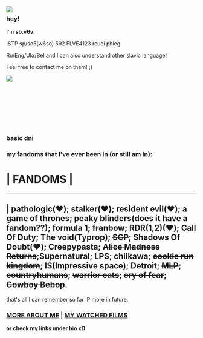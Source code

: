 <img align="left" src="https://i.gifer.com/WiqN.gif">

### hey!

 I'm **sb.v6v**.

 ISTP sp/so5(w6so) 592 FLVE4123 rcuei phleg

Ru/Eng/Ukr/Bel and I can also understand other slavic language!

Feel free to contact me on them! ;)

![](https://komarev.com/ghpvc/?username=sbv6v&color=8ba6bb)

<br>
<br>
<br>
<br>
<br>
<br>

### basic dni

### my fandoms that I've ever been in (or still am in):

# | **FANDOMS**      |
--------------             
| **pathologic(❤️); stalker(❤️); resident evil(❤️); a game of thrones; peaky blinders(does it have a fandom??); formula 1; ~~franbow~~; RDR(1,2)(❤️); Call Of Duty; The void(Тургор); ~~SCP~~; Shadows Of Doubt(❤️); Creepypasta; ~~Alice Madness Returns~~;Supernatural; LPS; chiikawa; ~~cookie run kingdom~~; IS(Impressive space); Detroit; ~~MLP~~; ~~countryhumans~~; ~~warrior cats~~; ~~cry of fear~~; ~~Cowboy Bebop~~.**   
-------------- 
that's all I can remember so far :P more in future.

### [MORE ABOUT ME](https://sbv6v.carrd.co/) | [MY WATCHED FILMS](https://letterboxd.com/sbv6v/)

**or check my links under bio xD**